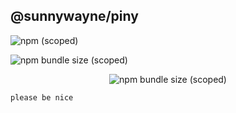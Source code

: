 ## @sunnywayne/piny
![npm (scoped)](https://img.shields.io/npm/v/%40sunnywayne/piny)

![npm bundle size (scoped)](https://img.shields.io/bundlephobia/min/%40sunnywayne/piny)

<p align="center">
  <img src="https://img.shields.io/bundlephobia/min/%40sunnywayne/piny" alt="npm bundle size (scoped)">
</p>



```
please be nice

```